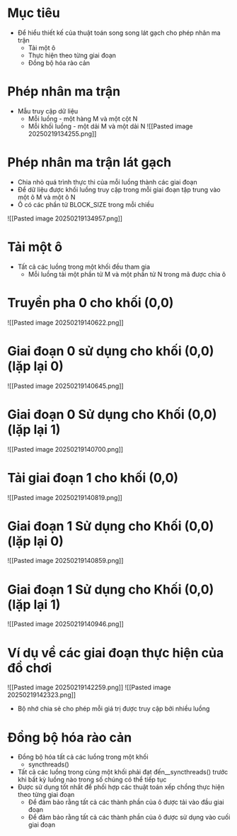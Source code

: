 # Mục tiêu
- Để hiểu thiết kế của thuật toán song song lát gạch cho phép nhân ma trận
	- Tải một ô
	- Thực hiện theo từng giai đoạn
	- Đồng bộ hóa rào cản
# Phép nhân ma trận
- Mẫu truy cập dữ liệu
	- Mỗi luồng - một hàng M và một cột N
	- Mỗi khối luồng - một dải M và một dải N
![[Pasted image 20250219134255.png]]
# Phép nhân ma trận lát gạch
- Chia nhỏ quá trình thực thi của mỗi luồng thành các giai đoạn
- Để dữ liệu được khối luồng truy cập trong mỗi giai đoạn tập trung vào một ô M và một ô N
- Ô có các phần tử BLOCK_SIZE trong mỗi chiều

![[Pasted image 20250219134957.png]]

# Tải một ô
- Tất cả các luồng trong một khối đều tham gia
	-   Mỗi luồng tải một phần tử M và một phần tử N trong mã được chia ô
# Truyền pha 0 cho khối (0,0)
![[Pasted image 20250219140622.png]]

# Giai đoạn 0 sử dụng cho khối (0,0) (lặp lại 0)
![[Pasted image 20250219140645.png]]

# Giai đoạn 0 Sử dụng cho Khối (0,0) (lặp lại 1)
![[Pasted image 20250219140700.png]]
# Tải giai đoạn 1 cho khối (0,0)
![[Pasted image 20250219140819.png]]
# Giai đoạn 1 Sử dụng cho Khối (0,0) (lặp lại 0)
![[Pasted image 20250219140859.png]]
# Giai đoạn 1 Sử dụng cho Khối (0,0) (lặp lại 1)
![[Pasted image 20250219140946.png]]
# Ví dụ về các giai đoạn thực hiện của đồ chơi 
![[Pasted image 20250219142259.png]]
![[Pasted image 20250219142323.png]]
- Bộ nhớ chia sẻ cho phép mỗi giá trị được truy cập bởi nhiều luồng
# Đồng bộ hóa rào cản
- Đồng bộ hóa tất cả các luồng trong một khối
	- syncthreads()
- Tất cả các luồng trong cùng một khối phải đạt đến__syncthreads() trước khi bất kỳ luồng nào trong số chúng có thể tiếp tục
- Được sử dụng tốt nhất để phối hợp các thuật toán xếp chồng thực hiện theo từng giai đoạn
	- Để đảm bảo rằng tất cả các thành phần của ô được tải vào đầu giai đoạn
	- Để đảm bảo rằng tất cả các thành phần của ô được sử dụng vào cuối giai đoạn
	